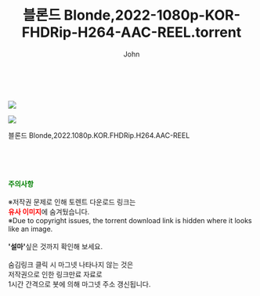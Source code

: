 ﻿---
layout: post
title:  "    블론드 Blonde,2022-1080p-KOR-FHDRip-H264-AAC-REEL.torrent"
author: John
categories: [ 영화 ]
tags: [  ]
image: https://torrentrj56.com/uploadfile/full/a4717207df91af1091899fff0b3c7419376a1085.jpg"/></p><p><img src="https://torrentrj56.com/uploadfile/full/42ef94d987861c051cd642e48e2770b02e194a18.jpg 
description: "    블론드 Blonde,2022-1080p-KOR-FHDRip-H264-AAC-REEL torrent 정보 공유"
toc: true
toc_sticky: true
---

<br>
<p><img src="https://torrentrj56.com/uploadfile/full/a4717207df91af1091899fff0b3c7419376a1085.jpg"/></p><p><img src="https://torrentrj56.com/uploadfile/full/42ef94d987861c051cd642e48e2770b02e194a18.jpg"/></p>
 블론드 Blonde,2022.1080p.KOR.FHDRip.H264.AAC-REEL  
    
<br><br><br>
<p data-ke-size="size16"><b><span style="color: green;">주의사항</span></b><br /><br />※저작권 문제로 인해 토렌트 다운로드 링크는<br /><b><span style="color: red;">유사 이미지</span></b>에 숨겨뒀습니다.<br />※Due to copyright issues, the torrent download link is hidden where it looks like an image.<br /><br /><b>'설마'</b>싶은 것까지 확인해 보세요.<br /><br />숨김링크 클릭 시 마그넷 나타나지 않는 것은<br />저작권으로 인한 링크만료 자료로<br />1시간 간격으로 봇에 의해 마그넷 주소 갱신됩니다.</p>
